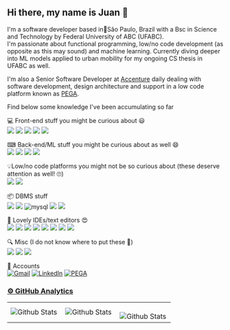 ## Hi there, my name is Juan 🤠

<p align="left"> 
I'm a software developer based in&#128205São Paulo, Brazil with a Bsc in Science and Technology by Federal University of ABC (UFABC).<br>I'm passionate about functional programming, low/no code development (as opposite as this may sound) and machine learning. Currently diving deeper into ML models applied to urban mobility for my ongoing CS thesis in UFABC as well.
</p>

<p align="left">I'm also a Senior Software Developer at <a href="https://www.accenture.com">Accenture</a> daily dealing with software development, design architecture and support in a low code platform known as <a href="https://www.pega.com">PEGA</a>.

<p align="left">Find below some knowledge I've been accumulating so far</p>

<p align="left">💻 Front-end stuff you might be curious about 😃<br>
<img src="https://img.shields.io/badge/JavaScript-323330?style=for-the-badge&logo=javascript&logoColor=F7DF1E" />
<img src="https://img.shields.io/badge/HTML5-E34F26?style=for-the-badge&logo=html5&logoColor=white" />
<img src="https://img.shields.io/badge/CSS3-1572B6?style=for-the-badge&logo=css3&logoColor=white" />
<img src="https://img.shields.io/badge/Bootstrap-563D7C?style=for-the-badge&logo=bootstrap&logoColor=white" />
<img src="https://img.shields.io/badge/C%2B%2B-00599C?style=for-the-badge&logo=c%2B%2B&logoColor=white" /> 
</p>

<p align="left">⌨ Back-end/ML stuff you might be curious about as well 😄<br>
<img src="https://img.shields.io/badge/Haskell-5D4F85?style=for-the-badge&logo=haskell&logoColor=white" />
<img src="https://img.shields.io/badge/C-00599C?style=for-the-badge&logo=c&logoColor=white" />
<img src="https://img.shields.io/badge/Python-green?style=for-the-badge&logo=python&logoColor=blue" />
<img src="https://img.shields.io/badge/scikit_learn-F7931E?style=for-the-badge&logo=scikit-learn&logoColor=white" />
</p>

<p align="left">💡Low/no code platforms you might not be so curious about (these deserve attention as well! 🙄)<br>
<img src="https://img.shields.io/badge/Pegasystems-blue?style=for-the-badge" />
<img src="https://img.shields.io/badge/Outsystems-darkred?style=for-the-badge&" />
</p>

<p align="left">📦 DBMS stuff<br>
<img src="https://img.shields.io/badge/PostgreSQL-316192?style=for-the-badge&logo=postgresql&logoColor=white" />
<img src="https://img.shields.io/badge/Microsoft%20SQL%20Server-CC2927?style=for-the-badge&logo=microsoft%20sql%20server&logoColor=white" />
<img alt="mysql" src="https://img.shields.io/badge/MySQL-005C84?style=for-the-badge&logo=mysql&logoColor=white">
<img src="https://img.shields.io/badge/Oracle-F80000?style=for-the-badge&logo=Oracle&logoColor=white" />
<img src="https://img.shields.io/badge/Neo4j-018bff?style=for-the-badge&logo=neo4j&logoColor=white" />
</p> 

<p align="left">💫 Lovely IDEs/text editors 😍<br>
<img src="https://img.shields.io/badge/CodeBlocks-black?style=for-the-badge&logo=codeblocks&logoColor=white"/>
<img src="https://img.shields.io/badge/VSCode-0078D4?style=for-the-badge&logo=visual%20studio%20code&logoColor=white" />
<img src="https://img.shields.io/badge/PyCharm-000000.svg?&style=for-the-badge&logo=PyCharm&logoColor=white" />
<img src="https://img.shields.io/badge/replit-667881?style=for-the-badge&logo=replit&logoColor=white" />
<img src="https://img.shields.io/badge/VIM-%2311AB00.svg?&style=for-the-badge&logo=vim&logoColor=white" />
<img src="https://img.shields.io/badge/Notepad++-90E59A.svg?style=for-the-badge&logo=notepad%2B%2B&logoColor=black" />
<img src="https://img.shields.io/badge/Emacs-%237F5AB6.svg?&style=for-the-badge&logo=gnu-emacs&logoColor=white" />
<img src="https://img.shields.io/badge/CMake-064F8C?style=for-the-badge&logo=cmake&logoColor=white" /> 
</p>

<p align="left">🔍 Misc (I do not know where to put these 🤷)<br>
  <img src="https://img.shields.io/badge/json-5E5C5C?style=for-the-badge&logo=json&logoColor=white" />
  <img src="https://img.shields.io/badge/xml-black?style=for-the-badge&logo=xml&logoColor=white" />
  <img src="https://img.shields.io/badge/WebAssembly-654FF0?style=for-the-badge&logo=WebAssembly&logoColor=white" />
  
<p align="left">👥 Accounts<br>
  <a href="mailto:juanocarvalho@gmail.com" title="Gmail">
  <img src="https://img.shields.io/badge/-Gmail-FF0000?style=flat-square&labelColor=FF0000&logo=gmail&logoColor=white&link=mailto:juanocarvalho@gmail.com" alt="Gmail"/></a>
  <a href="linkedin.com/in/juanocarvalho" title="LinkedIn">
  <img src="https://img.shields.io/badge/-Linkedin-0e76a8?style=flat-square&logo=Linkedin&logoColor=white&link=linkedin.com/in/juanocarvalho" alt="LinkedIn"/></a>
  <a href="https://accounts.pega.com/profile/juano" title="PEGA Profile">
  <img src="https://img.shields.io/badge/-PEGA-darkblue?style=flat-square&logo=pegasusairlines&logoColor=white&link=https://accounts.pega.com/profile/juano" alt="PEGA"/</a>
</p>

### ⚙️ GitHub Analytics
<table>
  <tr>
    <td>
      <img
        align="left"
        src="https://github-readme-stats.vercel.app/api?username=juanocv&theme=dark&hide_border=false&include_all_commits=true"
        alt="Github Stats"
      />
    </td>
    <td>
      <img
        align="left"
        src="https://github-readme-stats.vercel.app/api/top-langs/?username=juanocv&theme=dark&hide_border=false&include_all_commits=true&count_private=true&layout=compact"
        alt="Github Stats"
      />
    </td>
    <td>
      <br />
      <img
        align="left"
        src="https://github-readme-streak-stats.herokuapp.com/?user=juanocv&theme=dark&hide_border=false"
        alt="Github Stats"
      />
    </td>
  </tr>
</table>
